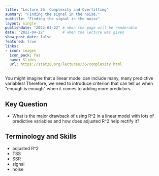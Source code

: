 ```yaml
---
title: "Lecture 36: Complexity and Overfitting"
summary: "Finding the signal in the noise."
subtitle: "Finding the signal in the noise"
layout: single
publishdate: "2022-04-22" # when the page will be renderable
date: "2022-04-22"        # when the lecture was given
show_post_date: false
featured: true
links:
- icon: images
  icon_pack: fas
  name: Slides
  url: https://stat20.org/lectures/36/complexity.html
---
```


You might imagine that a linear model can include many, many predictive variables! Therefore, we need to introduce criterion that can tell us when "enough is enough" when it comes to adding more predictors. 

## Key Question

- What is the major drawback of using R^2 in a linear model with lots of predictive variables and how does adjusted R^2 help rectify it?

## Terminology and Skills

- adjusted R^2
- TSS
- SSR
- signal
- noise
